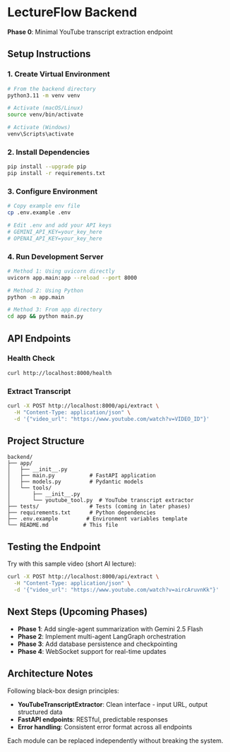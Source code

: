 # LectureFlow Backend

**Phase 0**: Minimal YouTube transcript extraction endpoint

## Setup Instructions

### 1. Create Virtual Environment

```bash
# From the backend directory
python3.11 -m venv venv

# Activate (macOS/Linux)
source venv/bin/activate

# Activate (Windows)
venv\Scripts\activate
```

### 2. Install Dependencies

```bash
pip install --upgrade pip
pip install -r requirements.txt
```

### 3. Configure Environment

```bash
# Copy example env file
cp .env.example .env

# Edit .env and add your API keys
# GEMINI_API_KEY=your_key_here
# OPENAI_API_KEY=your_key_here
```

### 4. Run Development Server

```bash
# Method 1: Using uvicorn directly
uvicorn app.main:app --reload --port 8000

# Method 2: Using Python
python -m app.main

# Method 3: From app directory
cd app && python main.py
```

## API Endpoints

### Health Check
```bash
curl http://localhost:8000/health
```

### Extract Transcript
```bash
curl -X POST http://localhost:8000/api/extract \
  -H "Content-Type: application/json" \
  -d '{"video_url": "https://www.youtube.com/watch?v=VIDEO_ID"}'
```

## Project Structure

```
backend/
├── app/
│   ├── __init__.py
│   ├── main.py           # FastAPI application
│   ├── models.py         # Pydantic models
│   └── tools/
│       ├── __init__.py
│       └── youtube_tool.py  # YouTube transcript extractor
├── tests/                # Tests (coming in later phases)
├── requirements.txt      # Python dependencies
├── .env.example         # Environment variables template
└── README.md           # This file
```

## Testing the Endpoint

Try with this sample video (short AI lecture):
```bash
curl -X POST http://localhost:8000/api/extract \
  -H "Content-Type: application/json" \
  -d '{"video_url": "https://www.youtube.com/watch?v=aircAruvnKk"}'
```

## Next Steps (Upcoming Phases)

- **Phase 1**: Add single-agent summarization with Gemini 2.5 Flash
- **Phase 2**: Implement multi-agent LangGraph orchestration
- **Phase 3**: Add database persistence and checkpointing
- **Phase 4**: WebSocket support for real-time updates

## Architecture Notes

Following black-box design principles:
- **YouTubeTranscriptExtractor**: Clean interface - input URL, output structured data
- **FastAPI endpoints**: RESTful, predictable responses
- **Error handling**: Consistent error format across all endpoints

Each module can be replaced independently without breaking the system.
